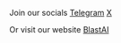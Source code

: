 Join our socials
[Telegram](https://t.me/blastaiportal)
[X](https://x.com/blastai)

Or visit our website
[BlastAI](https://blastai.io)
